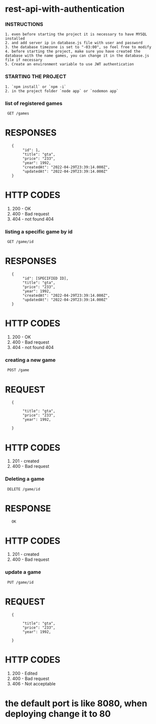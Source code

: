 # rest-api-with-authentication

### INSTRUCTIONS
```
1. even before starting the project it is necessary to have MYSQL installed
2. and add server ip in database.js file with user and password
3. the database timezone is set to "-03:00", so feel free to modify
4. before starting the project, make sure you have created the database with the name games, you can change it in the database.js file if necessary
5. Create an environment variable to use JWT authentication
```
### STARTING THE PROJECT
```
1. `npm install` or `npm -i`
2. in the project folder `node app` or `nodemon app`

```
### list of registered games
` GET /games`

# RESPONSES
``` 
   {
        "id": 1,
        "title": "gta",
        "price": "233",
        "year": 1992,
        "createdAt": "2022-04-29T23:39:14.000Z",
        "updatedAt": "2022-04-29T23:39:14.000Z"
   }

```
# HTTP CODES
1. 200 - OK
2. 400 - Bad request
3. 404 - not found 404

### listing a specific game by id
` GET /game/id`

# RESPONSES
``` 
   {
        "id": [SPECIFIED ID],
        "title": "gta",
        "price": "233",
        "year": 1992,
        "createdAt": "2022-04-29T23:39:14.000Z",
        "updatedAt": "2022-04-29T23:39:14.000Z"
   }

```
# HTTP CODES
1. 200 - OK
2. 400 - Bad request
3. 404 - not found 404


### creating a new game
` POST /game`

# REQUEST
``` 
   {

        "title": "gta",
        "price": "233",
        "year": 1992,
       
   }

```
# HTTP CODES
1. 201 - created
2. 400 - Bad request

### Deleting a game
` DELETE /game/id`

# RESPONSE
``` 
   OK

```
# HTTP CODES
1. 201 - created
2. 400 - Bad request

### update a game
` PUT /game/id`

# REQUEST
``` 
   {

        "title": "gta",
        "price": "233",
        "year": 1992,
       
   }

```
# HTTP CODES
1. 200 - Edited
2. 400 - Bad request
3. 406 - Not acceptable



# the default port is like 8080, when deploying change it to 80


